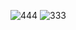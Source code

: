 ![444](https://github.com/nizamareef/Wibget/assets/118006228/8f9ecd06-ff01-42f1-bdaa-a10edba23cd3)
![333](https://github.com/nizamareef/Wibget/assets/118006228/208d8073-7834-4391-a7b9-de666e018235)
